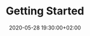 ---
layout: post
title:  "Getting Started"
date:   2020-05-28 19:30:00+02:00
slidescom: "https://noti.st/yatil/CYHOJQ/accessibility-multi-screen-design-getting-started"
video_inline: 
test_link:
eh: 3
---